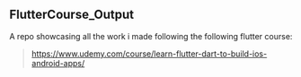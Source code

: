 ## FlutterCourse_Output
A repo showcasing all the work i made following the following flutter course: 
> https://www.udemy.com/course/learn-flutter-dart-to-build-ios-android-apps/
